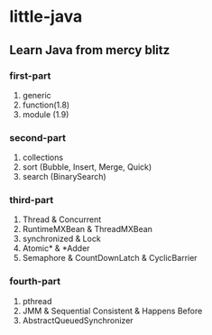 # little-java

## Learn Java from mercy blitz
 
### first-part
 
1. generic
2. function(1.8)
3. module (1.9)
 
### second-part
 
1. collections
2. sort (Bubble, Insert, Merge, Quick)
3. search (BinarySearch)
 
### third-part
 
1. Thread & Concurrent
2. RuntimeMXBean & ThreadMXBean
3. synchronized & Lock
4. Atomic* & *Adder
5. Semaphore & CountDownLatch & CyclicBarrier

### fourth-part

1. pthread
2. JMM & Sequential Consistent & Happens Before
3. AbstractQueuedSynchronizer
